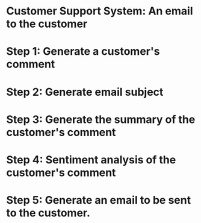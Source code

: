 # Customer Support System: An email to the customer
# Step 1: Generate a customer's comment
# Step 2: Generate email subject
# Step 3: Generate the summary of the customer's comment
# Step 4: Sentiment analysis of the customer's comment
# Step 5: Generate an email to be sent to the customer.
